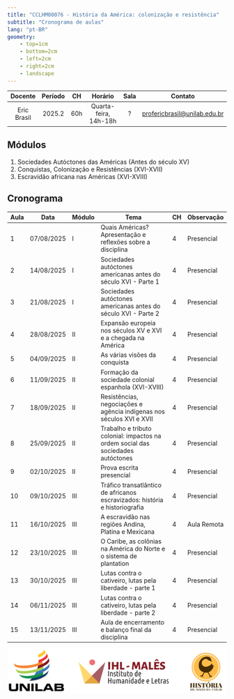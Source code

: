 ```yaml
---
title: "CCLHM00076 - História da América: colonização e resistência"
subtitle: "Cronograma de aulas"
lang: "pt-BR"
geometry:
    - top=1cm
    - bottom=2cm
    - left=2cm
    - right=2cm
    - landscape
---
```


| Docente     | Período | CH  | Horário               | Sala | Contato |
|:-----------:|:-------:|:---:|:---------------------:|:----:|:---------------------------:|
| Eric Brasil | 2025.2  | 60h | Quarta-feira, 14h-18h | ?    | profericbrasil@unilab.edu.br|

## Módulos

1. Sociedades Autóctones das Américas (Antes do século XV)  
2. Conquistas, Colonização e Resistências (XVI-XVII)  
3. Escravidão africana nas Américas (XVI-XVIII)

## Cronograma

| Aula | Data       | Módulo | Tema                                                                                  | CH | Observação           |
|------|------------|--------|---------------------------------------------------------------------------------------|----|----------------------|
| 1    | 07/08/2025 | I      | Quais Américas? Apresentação e reflexões sobre a disciplina                           | 4  | Presencial           |
| 2    | 14/08/2025 | I      | Sociedades autóctones americanas antes do século XVI - Parte 1                        | 4  | Presencial           |
| 3    | 21/08/2025 | I      | Sociedades autóctones americanas antes do século XVI - Parte 2                        | 4  | Presencial           |
| 4    | 28/08/2025 | II     | Expansão europeia nos séculos XV e XVI e a chegada na América                         | 4  | Presencial           |
| 5    | 04/09/2025 | II     | As várias visões da conquista                                                         | 4  | Presencial           |
| 6    | 11/09/2025 | II     | Formação da sociedade colonial espanhola (XVI-XVIII)                                  | 4  | Presencial           |
| 7    | 18/09/2025 | II     | Resistências, negociações e agência indígenas nos séculos XVI e XVII                  | 4  | Presencial           |
| 8    | 25/09/2025 | II     | Trabalho e tributo colonial: impactos na ordem social das sociedades autóctones       | 4  | Presencial           |
| 9    | 02/10/2025 | II     | Prova escrita presencial                                                              | 4  | Presencial           |
| 10   | 09/10/2025 | III    | Tráfico transatlântico de africanos escravizados: história e historiografia           | 4  | Presencial           |
| 11   | 16/10/2025 | III    | A escravidão nas regiões Andina, Platina e Mexicana                                   | 4  | Aula Remota          |
| 12   | 23/10/2025 | III    | O Caribe, as colônias na América do Norte e o sistema de plantation                   | 4  | Presencial           |
| 13   | 30/10/2025 | III    | Lutas contra o cativeiro, lutas pela liberdade - parte 1                              | 4  | Presencial           |
| 14   | 06/11/2025 | III    | Lutas contra o cativeiro, lutas pela liberdade - parte 2                              | 4  | Presencial           |
| 15   | 13/11/2025 | III    | Aula de encerramento e balanço final da disciplina                                    | 4  | Presencial           |

![](imgs/banner_logos_hist.png)
